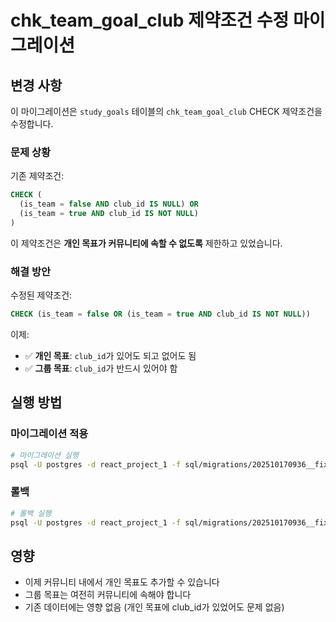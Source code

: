 # chk_team_goal_club 제약조건 수정 마이그레이션

## 변경 사항

이 마이그레이션은 `study_goals` 테이블의 `chk_team_goal_club` CHECK 제약조건을 수정합니다.

### 문제 상황
기존 제약조건:
```sql
CHECK (
  (is_team = false AND club_id IS NULL) OR
  (is_team = true AND club_id IS NOT NULL)
)
```

이 제약조건은 **개인 목표가 커뮤니티에 속할 수 없도록** 제한하고 있었습니다.

### 해결 방안
수정된 제약조건:
```sql
CHECK (is_team = false OR (is_team = true AND club_id IS NOT NULL))
```

이제:
- ✅ **개인 목표**: `club_id`가 있어도 되고 없어도 됨
- ✅ **그룹 목표**: `club_id`가 반드시 있어야 함

## 실행 방법

### 마이그레이션 적용
```bash
# 마이그레이션 실행
psql -U postgres -d react_project_1 -f sql/migrations/202510170936__fix_team_goal_club_constraint/migration.sql
```

### 롤백
```bash
# 롤백 실행
psql -U postgres -d react_project_1 -f sql/migrations/202510170936__fix_team_goal_club_constraint/rollback.sql
```

## 영향

- 이제 커뮤니티 내에서 개인 목표도 추가할 수 있습니다
- 그룹 목표는 여전히 커뮤니티에 속해야 합니다
- 기존 데이터에는 영향 없음 (개인 목표에 club_id가 있었어도 문제 없음)
